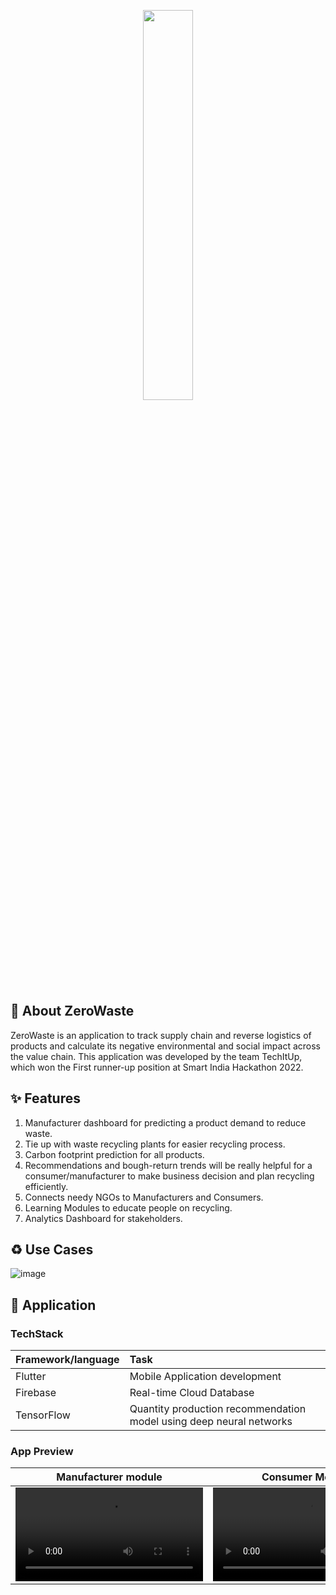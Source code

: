 
<p align="center">
<img src="https://user-images.githubusercontent.com/74586135/202977470-e7476c93-99b2-4d4e-8b31-6296aebc8c28.png" width=40% height=40%>
</p>


## :monocle_face: About ZeroWaste

ZeroWaste is an application to track supply chain and reverse logistics of products and calculate its negative environmental
and social impact across the value chain.
This application was developed by the team TechItUp, which won the First runner-up position at Smart India Hackathon 2022.


## :sparkles: Features

1. Manufacturer dashboard for predicting a product demand to reduce waste.
2. Tie up with waste recycling plants for easier recycling process.
3. Carbon footprint prediction for all products.
4. Recommendations and bough-return trends will be really helpful for a consumer/manufacturer to make business decision and plan recycling efficiently.
5. Connects needy NGOs to Manufacturers and Consumers.
6. Learning Modules to educate people on recycling.
7. Analytics Dashboard for stakeholders.


## :recycle: Use Cases

![image](https://user-images.githubusercontent.com/74586135/202919504-1448aa3c-fec5-4150-8bea-5a25f7529980.png)




## :iphone: Application

### TechStack 
|   Framework/language   | Task | 
| :------------- | :------------- | 
| Flutter         | Mobile Application development      |
| Firebase          | Real-time Cloud Database     |
| TensorFlow        | Quantity production recommendation model using deep neural networks |


### App Preview
| Manufacturer module   | Consumer Module | NGO module | 
| :-------------: | :-------------: | :-------------: | 
| <video src="https://user-images.githubusercontent.com/74586135/204028444-07c5bf1b-7f0e-432e-819a-35624b71a142.mp4" > | <video src="https://user-images.githubusercontent.com/74586135/204028539-4bb13f9a-81ca-4391-bfcb-80748ed9dff9.mp4"> | <video src="https://user-images.githubusercontent.com/74586135/204033219-c9247c36-f828-482f-8694-11e2ad708ef1.mp4"> |




